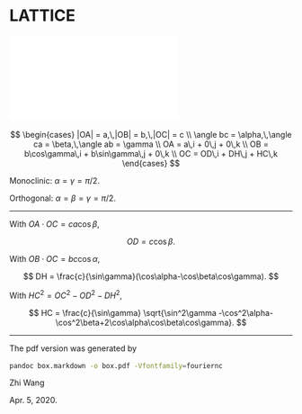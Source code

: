 # LATTICE

![Periodic Boundary Box](lattice.pdf "Periodic Boundary Box")

$$
\begin{cases}
   |OA| = a,\,|OB| = b,\,|OC| = c \\
   \angle bc = \alpha,\,\angle ca = \beta,\,\angle ab = \gamma \\
   OA = a\,i + 0\,j + 0\,k \\
   OB = b\cos\gamma\,i + b\sin\gamma\,j + 0\,k \\
   OC = OD\,i + DH\,j + HC\,k
\end{cases}
$$

Monoclinic: $\alpha=\gamma=\pi/2$.

Orthogonal: $\alpha=\beta=\gamma=\pi/2$.

--------------------

With $OA \cdot OC = ca\cos\beta$,

$$
OD = c\cos\beta.
$$

With $OB \cdot OC = bc\cos\alpha$,

$$
DH = \frac{c}{\sin\gamma}(\cos\alpha-\cos\beta\cos\gamma).
$$

With $HC^2 = OC^2 - OD^2 - DH^2$,

$$
HC = \frac{c}{\sin\gamma}
\sqrt{\sin^2\gamma
-\cos^2\alpha-\cos^2\beta+2\cos\alpha\cos\beta\cos\gamma}.
$$

--------------------

The pdf version was generated by
```bash
pandoc box.markdown -o box.pdf -Vfontfamily=fouriernc
```

Zhi Wang

Apr. 5, 2020.
